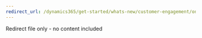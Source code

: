 ```yaml
---
redirect_url: /dynamics365/get-started/whats-new/customer-engagement/online-features
---
```

Redirect file only - no content included